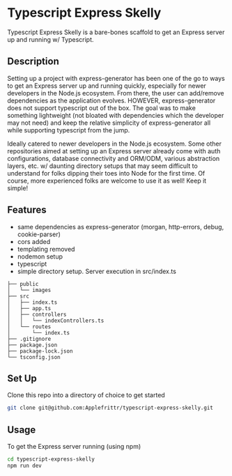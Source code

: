 # Typescript Express Skelly

Typescript Express Skelly is a bare-bones scaffold to get an Express server up and running w/ Typescript.

## Description

Setting up a project with express-generator has been one of the go to ways to get an Express server up and running quickly, especially for newer developers in the Node.js ecosystem. From there, the user can add/remove dependencies as the application evolves. HOWEVER, express-generator does not support typescript out of the box. The goal was to make something lightweight (not bloated with dependencies which the developer may not need) and keep the relative simplicity of express-generator all while supporting typescript from the jump.

Ideally catered to newer developers in the Node.js ecosystem. Some other repositories aimed at setting up an Express server already come with auth configurations, database connectivity and ORM/ODM, various abstraction layers, etc. w/ daunting directory setups that may seem difficult to understand for folks dipping their toes into Node for the first time. Of course, more experienced folks are welcome to use it as well! Keep it simple!

## Features

- same dependencies as express-generator (morgan, http-errors, debug, cookie-parser)
- cors added
- templating removed
- nodemon setup
- typescript
- simple directory setup. Server execution in src/index.ts

```
├── public
│   └── images
├── src
│   ├── index.ts
│   ├── app.ts
│   ├── controllers
│   │   └── indexControllers.ts
│   └── routes
│       └── index.ts
├── .gitignore
├── package.json
├── package-lock.json
└── tsconfig.json
```

## Set Up

Clone this repo into a directory of choice to get started

```bash
git clone git@github.com:Applefrittr/typescript-express-skelly.git
```

## Usage

To get the Express server running (using npm)

```bash
cd typescript-express-skelly
npm run dev
```
